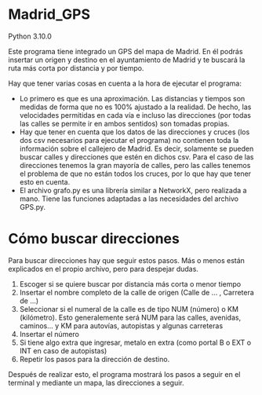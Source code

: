 # Madrid_GPS
Python 3.10.0

Este programa tiene integrado un GPS del mapa de Madrid. En él podrás insertar un origen y destino en el ayuntamiento de Madrid y te buscará la ruta más corta por distancia y por tiempo. 

Hay que tener varias cosas en cuenta a la hora de ejecutar el programa:
  - Lo primero es que es una aproximación. Las distancias y tiempos son medidas de forma que no es 100% ajustado a la realidad. De hecho, las velocidades permitidas en       cada vía e incluso las direcciones (por todas las calles se permite ir en ambos sentidos) son tomadas propias. 
  - Hay que tener en cuenta que los datos de las direcciones y cruces (los dos csv necesarios para ejecutar el programa) no contienen toda la información sobre el           callejero de Madrid. Es decir, solamente se pueden buscar calles y direcciones que estén en dichos csv. Para el caso de las direcciones tenemos la gran mayoría de       calles, pero las calles tenemos el problema de que no están todos los cruces, por lo que hay que tener esto en cuenta. 
  - El archivo grafo.py es una librería similar a NetworkX, pero realizada a mano. Tiene las funciones adaptadas a las necesidades del archivo GPS.py. 

# Cómo buscar direcciones

Para buscar direcciones hay que seguir estos pasos. Más o menos están explicados en el propio archivo, pero para despejar dudas. 
  1. Escoger si se quiere buscar por distancia más corta o menor tiempo
  2. Insertar el nombre completo de la calle de origen (Calle de ... , Carretera de ...)
  3. Seleccionar si el numeral de la calle es de tipo NUM (número) o KM (kilómetro). Esto generalemente será NUM para las calles, avenidas, caminos... y KM para              autovías, autopistas y algunas carreteras
  4. Insertar el número
  5. Si tiene algo extra que ingresar, metalo en extra (como portal B o EXT o INT en caso de autopistas)
  6. Repetir los pasos para la dirección de destino. 
  
Después de realizar esto, el programa mostrará los pasos a seguir en el terminal y mediante un mapa, las direcciones a seguir. 
